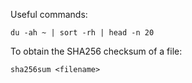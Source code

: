 Useful commands:

```
du -ah ~ | sort -rh | head -n 20
```
To obtain the SHA256 checksum of a file:
```
sha256sum <filename>
```
